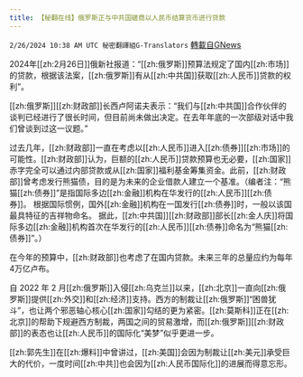 ```yaml
---
title: 【秘翻在线】俄罗斯正与中共国磋商以人民币结算货币进行贷款
---
```

`2/26/2024 10:38 AM UTC 秘密翻譯組G-Translators` [轉載自GNews](https://gnews.org/articles/2341892)

2024年[[zh:2月26日]]俄新社报道：“[[zh:俄罗斯]]预算法规定了国内[[zh:市场]]的贷款，根据该法案，[[zh:俄罗斯]]有从[[zh:中共国]]获取[[zh:人民币]]贷款的权利”。

[[zh:俄罗斯]][[zh:财政部]]长西卢阿诺夫表示：“我们与[[zh:中共国]]合作伙伴的谈判已经进行了很长时间，但目前尚未做出决定。在去年年底的一次部级对话中我们曾谈到过这一议题。”

过去几年，[[zh:财政部]]一直在考虑以[[zh:人民币]]进入[[zh:债券]][[zh:市场]]的可能性。[[zh:财政部]]认为，巨额的[[zh:人民币]]贷款预算也无必要，[[zh:国家]]赤字完全可以通过内部贷款或从[[zh:国家]]福利基金筹集资金。此前，[[zh:财政部]]曾考虑发行熊猫债，目的是为未来的企业借款人建立一个基准。（编者注：“熊猫[[zh:债券]]”是指国际多边[[zh:金融]]机构在华发行的[[zh:人民币]][[zh:债券]]。 根据国际惯例，国外[[zh:金融]]机构在一国发行[[zh:债券]]时，一般以该国最具特征的吉祥物命名。 据此，[[zh:中共国]][[zh:财政部]]部长[[zh:金人庆]]将国际多边[[zh:金融]]机构首次在华发行的[[zh:人民币]][[zh:债券]]命名为“熊猫[[zh:债券]]”。）

在今年的预算中，[[zh:财政部]]也考虑了在国内贷款。未来三年的总量应约为每年4万亿卢布。

自 2022 年 2 月[[zh:俄罗斯]]入侵[[zh:乌克兰]]以来，[[zh:北京]]一直向[[zh:俄罗斯]]提供[[zh:外交]]和[[zh:经济]]支持。西方的制裁让[[zh:俄罗斯]]“困兽犹斗”，也让两个邪恶轴心核心[[zh:国家]]勾结的更为紧密。[[zh:莫斯科]]正在[[zh:北京]]的帮助下规避西方制裁，两国之间的贸易激增，而[[zh:俄罗斯]][[zh:财政部]]的表态也让[[zh:人民币]]的国际化“美梦”似乎更进一步。

[[zh:郭先生]]在[[zh:爆料]]中曾讲过，[[zh:美国]]会因为制裁让[[zh:美元]]承受巨大的代价，一度时间[[zh:中共]]也会因为[[zh:人民币国际化]]的进展而得意忘形。
